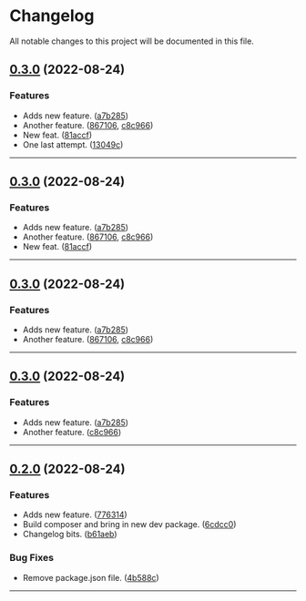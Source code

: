 <!--- BEGIN HEADER -->
# Changelog

All notable changes to this project will be documented in this file.
<!--- END HEADER -->

## [0.3.0](https://github.com/jaymeh/test-releasable/compare/v0.2.0...0.3.0) (2022-08-24)

### Features

* Adds new feature. ([a7b285](https://github.com/jaymeh/test-releasable/commit/a7b28584888dcf16064e5a16580e410f6526c49d))
* Another feature. ([867106](https://github.com/jaymeh/test-releasable/commit/867106a88711a428b094c323a36d0b5ecc8baa17), [c8c966](https://github.com/jaymeh/test-releasable/commit/c8c96641b10c07dd548bb0803ccf42b6be3a44d0))
* New feat. ([81accf](https://github.com/jaymeh/test-releasable/commit/81accf29043c6976de8f85386fd8fce148a05654))
* One last attempt. ([13049c](https://github.com/jaymeh/test-releasable/commit/13049c3ee83e5dc0a98c8b9ad07f514c8ad5294f))


---

## [0.3.0](https://github.com/jaymeh/test-releasable/compare/v0.2.0...0.3.0) (2022-08-24)

### Features

* Adds new feature. ([a7b285](https://github.com/jaymeh/test-releasable/commit/a7b28584888dcf16064e5a16580e410f6526c49d))
* Another feature. ([867106](https://github.com/jaymeh/test-releasable/commit/867106a88711a428b094c323a36d0b5ecc8baa17), [c8c966](https://github.com/jaymeh/test-releasable/commit/c8c96641b10c07dd548bb0803ccf42b6be3a44d0))
* New feat. ([81accf](https://github.com/jaymeh/test-releasable/commit/81accf29043c6976de8f85386fd8fce148a05654))


---

## [0.3.0](https://github.com/jaymeh/test-releasable/compare/v0.2.0...0.3.0) (2022-08-24)

### Features

* Adds new feature. ([a7b285](https://github.com/jaymeh/test-releasable/commit/a7b28584888dcf16064e5a16580e410f6526c49d))
* Another feature. ([867106](https://github.com/jaymeh/test-releasable/commit/867106a88711a428b094c323a36d0b5ecc8baa17), [c8c966](https://github.com/jaymeh/test-releasable/commit/c8c96641b10c07dd548bb0803ccf42b6be3a44d0))


---

## [0.3.0](https://github.com/jaymeh/test-releasable/compare/v0.2.0...0.3.0) (2022-08-24)

### Features

* Adds new feature. ([a7b285](https://github.com/jaymeh/test-releasable/commit/a7b28584888dcf16064e5a16580e410f6526c49d))
* Another feature. ([c8c966](https://github.com/jaymeh/test-releasable/commit/c8c96641b10c07dd548bb0803ccf42b6be3a44d0))


---

## [0.2.0](https://github.com/jaymeh/test-releasable/compare/v0.1.0...v0.2.0) (2022-08-24)

### Features

* Adds new feature. ([776314](https://github.com/jaymeh/test-releasable/commit/7763143d20b33bfa0d3190095a9df78ac9f026f1))
* Build composer and bring in new dev package. ([6cdcc0](https://github.com/jaymeh/test-releasable/commit/6cdcc0a176d248e754e596e896747be669e74a91))
* Changelog bits. ([b61aeb](https://github.com/jaymeh/test-releasable/commit/b61aeb72602e3cbad3ec35b0997cb1bf7bd2c112))

### Bug Fixes

* Remove package.json file. ([4b588c](https://github.com/jaymeh/test-releasable/commit/4b588cbbbf7410d39bfb615f7a7c78e1468b5f22))


---

